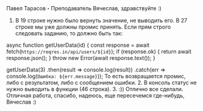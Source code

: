 Павел Тарасов・Преподаватель
Вячеслав, здравствуйте :)

1. В 19 строке нужно было вернуть значение, не выводить его. В 27 строке мы уже должны промис принять. Если прям строго следовать заданию, то должно быть так:

async function getUserData(id) {
  const response = await fetch(`https://reqres.in/api/users/${id}`);
  if (response.ok) {
    return await response.json();
  }
  throw new Error(await response.text());
}

getUserData(3)
  .then(result => console.log(result))
  .catch(err => console.log(`Ошибка: ${err.message}`));
То есть возвращается промис, либо с результатом, либо с сообщением ошибки.
2. В консоль статус не нужно выводить в функции (46 строка).
3. :)) Отлично все сделали.
Отличная работа, спасибо, надеюсь, еще пересечемся где-нибудь, Вячеслав :)

